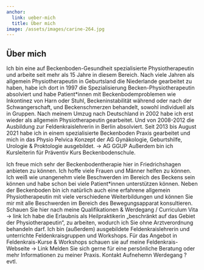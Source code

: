 ```yaml
---
anchor:
  link: ueber-mich
  title: Über mich
image: /assets/images/carine-264.jpg
---
```


## Über mich

Ich bin eine auf Beckenboden-Gesundheit spezialisierte Physiotherapeutin und arbeite seit mehr als 15 Jahre in diesem Bereich. Nach viele Jahren als allgemein Physiotherapeutin in Geburtsland die Niederlande gearbeitet zu haben, habe ich dort in 1997 die Spezialisierung Becken-Physiotherapeutin absolviert und habe Patient\*innen mit Beckenbodemproblemen wie Inkontinez von Harn oder Stuhl, Beckeninstabilität während oder nach der Schwangerschaft, und Beckenschmerzen behandelt, sowohl individuell als in Gruppen. 
Nach meinem Umzug nach Deutschland in 2002 habe ich erst wieder als allgemein Physiotherapeutin gearbeitet. Und von 2008-2012 die Ausbildung zur Feldenkraislehrerin in Berlin absolviert.
Seit 2013 bis August 2021 habe ich in einem spezialisierte Beckenboden Praxis gearbeitet und mich in das Physio Pelvica Konzept der AG Gynäkologie, Geburtshilfe, Urologie & Proktologie ausgebildet. →  AG GGUP 
Außerdem bin ich Kursleiterin für Präventiv Kurs Beckenbodenschule.
 
Ich freue mich sehr der Beckenbodentherapie hier in Friedrichshagen anbieten zu können. Ich hoffe viele Frauen und Männer helfen zu können. Ich weiß wie unangenehm viele Beschwerden im Bereich des Beckens sein können und habe schon bei viele Patient\*innen unterstützen können. 
Neben der Beckenboden bin ich natürlich auch eine erfahrene allgemein Physiotherapeutin mit viele verschiedene Weiterbildungen und können Sie mir mit alle Beschwerden im Bereich des Bewegungsapparat konsultieren. 
Schauen Sie hier nach meine Qualifikationen & Werdegang / Curriculum Vita → link
Ich habe die Erlaubnis als Heilpraktikerin „beschränkt auf das Gebiet der Physiotherapeutin“, zu arbeiten, wodurch ich Sie ohne Arztverordnung behandeln darf.
Ich bin (außerdem) ausgebildete Feldenkraislehrerin und unterrichte Feldenkraisgruppen und Workshops. Für das Angebot in Feldenkrais-Kurse & Workshops schauen sie auf meine Feldenkrais-Webseite → Link
Melden Sie sich gerne für eine persönliche Beratung oder mehr Informationen zu meiner Praxis.
Kontakt Aufnehemn
Werdegang ?
evtl. 
